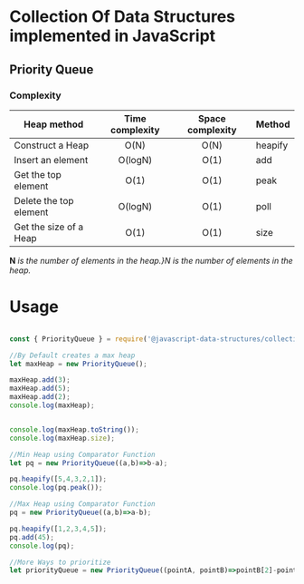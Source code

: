 # Collection Of Data Structures implemented in JavaScript

## Priority Queue

### Complexity

| Heap method            | Time complexity  | Space complexity  | Method |
| -----------------------|:----------------:|:-----------------:|--------|
| Construct a Heap       | O(N)             | O(N)              |heapify |
| Insert an element      | O(logN)          | O(1)              |add     |
| Get the top element    | O(1)             | O(1)              |peak    |
| Delete the top element | O(logN)          | O(1)              |poll    |
| Get the size of a Heap | O(1)             | O(1)              |size    |
		
**N** _is the number of elements in the heap.}N is the number of elements in the heap._

# Usage

```js

const { PriorityQueue } = require('@javascript-data-structures/collection');

//By Default creates a max heap
let maxHeap = new PriorityQueue();

maxHeap.add(3);
maxHeap.add(5);
maxHeap.add(2);
console.log(maxHeap);


console.log(maxHeap.toString());
console.log(maxHeap.size);

//Min Heap using Comparator Function
let pq = new PriorityQueue((a,b)=>b-a);

pq.heapify([5,4,3,2,1]);
console.log(pq.peak());

//Max Heap using Comparator Function
pq = new PriorityQueue((a,b)=>a-b);

pq.heapify([1,2,3,4,5]);
pq.add(45);
console.log(pq);

//More Ways to prioritize
let priorityQueue = new PriorityQueue((pointA, pointB)=>pointB[2]-pointA[2]);

```



